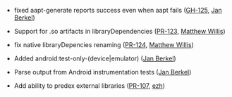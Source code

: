 * fixed aapt-generate reports success even when aapt fails ([GH-125][], [Jan Berkel][jberkel])

* Support for .so artifacts in libraryDependencies ([PR-123][], [Matthew Willis][appamatto])

* fix native libraryDepencies renaming ([PR-124][], [Matthew Willis][appamatto])

* Added android:test-only-(device|emulator) ([Jan Berkel][jberkel])

* Parse output from Android instrumentation tests ([Jan Berkel][jberkel])

* Add ability to predex external libraries ([PR-107][], [ezh][ezh])

[jberkel]: https://github.com/jberkel
[appamatto]: https://github.com/appamatto
[ezh]: https://github.com/ezh
[PR-123]: https://github.com/jberkel/android-plugin/pull/123
[PR-124]: https://github.com/jberkel/android-plugin/pull/124
[GH-125]: https://github.com/jberkel/android-plugin/issues/125
[PR-107]: https://github.com/jberkel/android-plugin/pull/107
